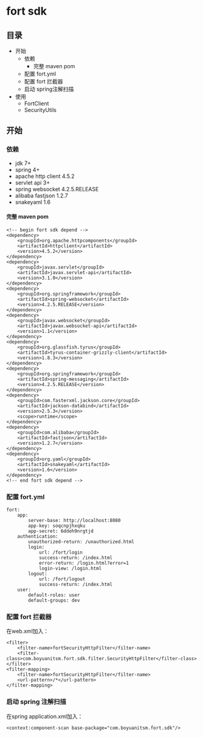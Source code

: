 # fort sdk

## 目录

* 开始
    * 依赖
        * 完整 maven pom
    * 配置 fort.yml
    * 配置 fort 拦截器
    * 启动 spring注解扫描
* 使用
    * FortClient
    * SecurityUtils

## 开始

### 依赖

*   jdk 7+
*   spring 4+
*   apache http client 4.5.2
*   servlet api 3+
*   spring websocket 4.2.5.RELEASE
*   alibaba fastjson 1.2.7
*   snakeyaml 1.6

#### 完整 maven pom

```
<!-- begin fort sdk depend -->
<dependency>
    <groupId>org.apache.httpcomponents</groupId>
    <artifactId>httpclient</artifactId>
    <version>4.5.2</version>
</dependency>
<dependency>
    <groupId>javax.servlet</groupId>
    <artifactId>javax.servlet-api</artifactId>
    <version>3.1.0</version>
</dependency>
<dependency>
    <groupId>org.springframework</groupId>
    <artifactId>spring-websocket</artifactId>
    <version>4.2.5.RELEASE</version>
</dependency>
<dependency>
    <groupId>javax.websocket</groupId>
    <artifactId>javax.websocket-api</artifactId>
    <version>1.1</version>
</dependency>
<dependency>
    <groupId>org.glassfish.tyrus</groupId>
    <artifactId>tyrus-container-grizzly-client</artifactId>
    <version>1.8.3</version>
</dependency>
<dependency>
    <groupId>org.springframework</groupId>
    <artifactId>spring-messaging</artifactId>
    <version>4.2.5.RELEASE</version>
</dependency>
<dependency>
    <groupId>com.fasterxml.jackson.core</groupId>
    <artifactId>jackson-databind</artifactId>
    <version>2.5.3</version>
    <scope>runtime</scope>
</dependency>
<dependency>
    <groupId>com.alibaba</groupId>
    <artifactId>fastjson</artifactId>
    <version>1.2.7</version>
</dependency>
<dependency>
    <groupId>org.yaml</groupId>
    <artifactId>snakeyaml</artifactId>
    <version>1.6</version>
</dependency>
<!-- end fort sdk depend -->
```

### 配置 fort.yml

```
fort:
    app:
        server-base: http://localhost:8080
        app-key: soqcnpjhxqku
        app-secret: 6ddeh9nrgtjd
    authentication:
        unauthorized-return: /unauthorized.html
        login:
            url: /fort/login
            success-return: /index.html
            error-return: /login.html?error=1
            login-view: /login.html
        logout:
            url: /fort/logout
            success-return: /index.html
    user:
        default-roles: user
        default-groups: dev
```

### 配置 fort 拦截器

在web.xml加入：

```
<filter>   
    <filter-name>fortSecurityHttpFilter</filter-name>   
    <filter-class>com.boyuanitsm.fort.sdk.filter.SecurityHttpFilter</filter-class>   
</filter>   
<filter-mapping>   
    <filter-name>fortSecurityHttpFilter</filter-name>   
    <url-pattern>/*</url-pattern>   
</filter-mapping>
```

### 启动 spring 注解扫描

在spring application.xml加入：

```
<context:component-scan base-package="com.boyuanitsm.fort.sdk"/>
```
